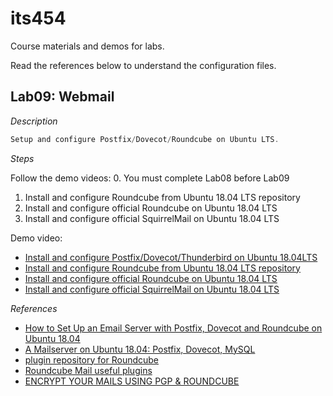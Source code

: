 # its454
Course materials and demos for labs.

Read the references below to understand the configuration files.

## Lab09: Webmail

_Description_
```c
Setup and configure Postfix/Dovecot/Roundcube on Ubuntu LTS.
```

_Steps_

Follow the demo videos:
0. You must complete Lab08 before Lab09
1. Install and configure Roundcube from Ubuntu 18.04 LTS repository
2. Install and configure official Roundcube on Ubuntu 18.04 LTS
3. Install and configure official SquirrelMail on Ubuntu 18.04 LTS

Demo video:
* [Install and configure Postfix/Dovecot/Thunderbird on Ubuntu 18.04LTS](https://youtu.be/OocUNzBZCVI)
* [Install and configure Roundcube from Ubuntu 18.04 LTS repository](https://youtu.be/ySO-De6UeX0)
* [Install and configure official Roundcube on Ubuntu 18.04 LTS](https://youtu.be/4tGJynqHlSw)
* [Install and configure official SquirrelMail on Ubuntu 18.04 LTS](https://youtu.be/f7-TlBkenlk)

_References_
  * [How to Set Up an Email Server with Postfix, Dovecot and Roundcube on Ubuntu 18.04](https://www.tekfansworld.com/how-to-set-up-an-email-server-with-postfix-dovecot-and-roundcube-on-ubuntu-18-04.html)
  * [A Mailserver on Ubuntu 18.04: Postfix, Dovecot, MySQL](https://www.exratione.com/2019/02/a-mailserver-on-ubuntu-18-04-postfix-dovecot-mysql/)
  * [plugin repository for Roundcube](https://plugins.roundcube.net/)
  * [Roundcube Mail  useful plugins](https://github.com/roundcube/roundcubemail/wiki/Plugins)
  * [ENCRYPT YOUR MAILS USING PGP & ROUNDCUBE](https://documentation.online.net/en/web/web-hosting/email-management/pgp-webmail)


